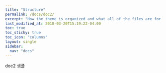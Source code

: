 ```yaml
---
title: "Structure"
permalink: /docs/doc2/
excerpt: "How the theme is organized and what all of the files are for."
last_modified_at: 2018-03-20T15:19:22-04:00
toc: true
toc_sticky: true
toc_icon: "columns"
layout: single
sidebar:
  nav: "docs"
---
```


doc2 샘플